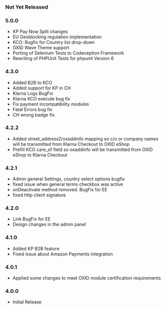 ### Not Yet Released

### 5.0.0
* KP Pay Now Split changes
* EU Geoblocking regulation implementation
* KCO: Bugfix for Country list drop-down
* OXID Wave Theme support
* Porting of Selenium Tests to Codeception Framework
* Rewriting of PHPUnit Tests for phpunit Version 6

### 4.3.0
* Added B2B to KCO
* Added support for KP in CH
* Klarna Logs BugFix
* Klarna KCO execute bug fix
* Fix payment incompatibility modules 
* Fatal Errors bug fix
* CH wrong badge fix

### 4.2.2
* Added street_address2/oxaddinfo mapping so c/o or company names will be transmitted from Klarna Checkout to OXID eShop
* Prefill KCO care_of field so oxaddinfo will be transmitted from OXID eShop to Klarna Checkout

### 4.2.1
* Admin general Settings, country select options bugfix
* fixed issue when general terms checkbox was active
* onDeactivate method removed. BugFix for EE
* fixed http client signature

### 4.2.0
* Link BugFix for EE
* Design changes in the admin panel

### 4.1.0
* Added KP B2B feature
* Fixed issue about Amazon Payments integration

### 4.0.1
* Applied some changes to meet OXID module certification requirements

### 4.0.0 
* Initial Release
